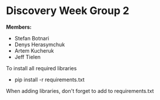 # Discovery Week Group 2

**Members:**
- Stefan Botnari
- Denys Herasymchuk
- Artem Kucheruk
- Jeff Tielen

To install all required libraries  
- pip install -r requirements.txt


When adding libraries, don't forget to add to requirements.txt